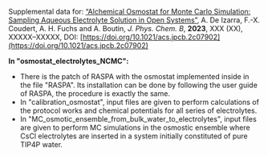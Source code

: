 
Supplemental data for: [“Alchemical Osmostat for Monte Carlo Simulation: Sampling Aqueous Electrolyte Solution in Open Systems”](https://pubs.acs.org/doi/abs/10.1021/acs.jpcb.2c07902), A. De Izarra, F.-X. Coudert, A. H. Fuchs and A. Boutin, _J. Phys. Chem. B_, **2023**, XXX (XX), XXXXX–XXXXX, DOI: [https://doi.org/10.1021/acs.jpcb.2c07902](https://doi.org/10.1021/acs.jpcb.2c07902)

**In "osmostat_electrolytes_NCMC":**

- There is the patch of RASPA with the osmostat implemented inside in the file "RASPA". Its installation can be done by following the user guide of RASPA, the procedure is exactly the same.
- In "calibration_osmostat", input files are given to perform calculations of the protocol works and chemical potentials for all series of electrolytes.
- In "MC_osmotic_ensemble_from_bulk_water_to_electrolytes", input files are given to perform MC simulations in the osmostic ensemble where CsCl electrolytes are inserted in a system initially constituted of pure TIP4P water.


